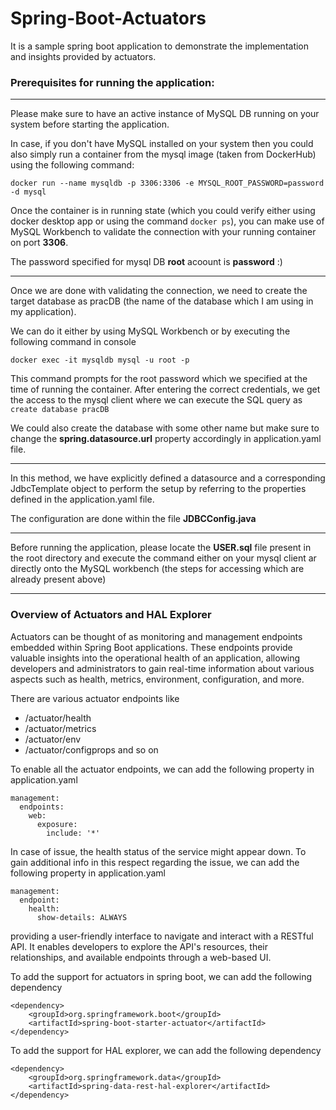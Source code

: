 # Spring-Boot-Actuators
It is a sample spring boot application to demonstrate the implementation and insights provided by actuators.

### Prerequisites for running the application:

---
Please make sure to have an active instance of MySQL DB running on your system before starting the application.

In case, if you don't have MySQL installed on your system then you could also simply run a container from the mysql image (taken from DockerHub) using the following command:

```docker run --name mysqldb -p 3306:3306 -e MYSQL_ROOT_PASSWORD=password -d mysql```

Once the container is in running state (which you could verify either using docker desktop app or using the command ```docker ps```), you can make use of MySQL Workbench to validate the connection with your running container on port **3306**.

The password specified for mysql DB **root** acoount is **password** :)

---
Once we are done with validating the connection, we need to create the target database as pracDB (the name of the database which I am using in my application).

We can do it either by using MySQL Workbench or by executing the following command in console

```docker exec -it mysqldb mysql -u root -p```

This command prompts for the root password which we specified at the time of running the container. After entering the correct credentials, we get the access to the mysql client where we can execute the SQL query as ```create database pracDB```

We could also create the database with some other name but make sure to change the **spring.datasource.url** property accordingly in application.yaml file.

---
In this method, we have explicitly defined a datasource and a corresponding JdbcTemplate object to perform the setup by referring to the properties defined in the application.yaml file.

The configuration are done within the file **JDBCConfig.java**

---

Before running the application, please locate the **USER.sql** file present in the root directory and execute the command either on your mysql client ar directly onto the MySQL workbench (the steps for accessing which are already present above)

---
### Overview of Actuators and HAL Explorer

Actuators can be thought of as monitoring and management endpoints embedded within Spring Boot applications. These endpoints provide valuable insights into the operational health of an application, allowing developers and administrators to gain real-time information about various aspects such as health, metrics, environment, configuration, and more. 

There are various actuator endpoints like 
* /actuator/health
* /actuator/metrics
* /actuator/env
* /actuator/configprops and so on

To enable all the actuator endpoints, we can add the following property in application.yaml
```
management:
  endpoints:
    web:
      exposure:
        include: '*'
```

In case of issue, the health status of the service might appear down. To gain additional info in this respect regarding the issue, we can add the following property in application.yaml
```
management:
  endpoint:
    health:
      show-details: ALWAYS
```

providing a user-friendly interface to navigate and interact with a RESTful API. It enables developers to explore the API's resources, their relationships, and available endpoints through a web-based UI.

To add the support for actuators in spring boot, we can add the following dependency
```
<dependency>
    <groupId>org.springframework.boot</groupId>
    <artifactId>spring-boot-starter-actuator</artifactId>
</dependency>
```

To add the support for HAL explorer, we can add the following dependency
```
<dependency>
    <groupId>org.springframework.data</groupId>
    <artifactId>spring-data-rest-hal-explorer</artifactId>
</dependency>
```
